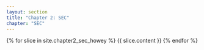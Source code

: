 ```yaml
---
layout: section
title: "Chapter 2: SEC"
chapter: "SEC"
---
```


{% for slice in site.chapter2_sec_howey %} {{ slice.content }} {% endfor %}
